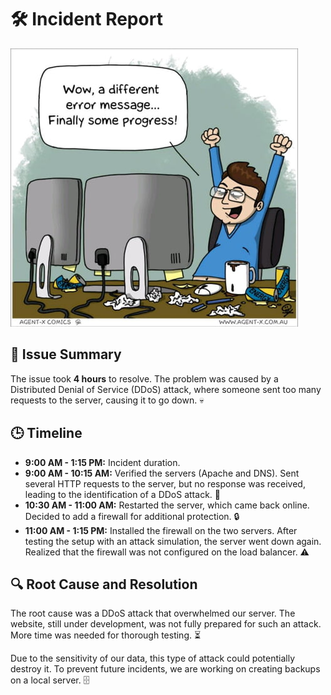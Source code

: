 # 🛠️ Incident Report

![](./a51Bbvr_460s.jpg)

## 📝 Issue Summary

The issue took **4 hours** to resolve. The problem was caused by a Distributed Denial of Service (DDoS) attack, where someone sent too many requests to the server, causing it to go down. 💀

## 🕒 Timeline

- **9:00 AM - 1:15 PM:** Incident duration.
- **9:00 AM - 10:15 AM:** Verified the servers (Apache and DNS). Sent several HTTP requests to the server, but no response was received, leading to the identification of a DDoS attack. 🚨
- **10:30 AM - 11:00 AM:** Restarted the server, which came back online. Decided to add a firewall for additional protection. 🔒
- **11:00 AM - 1:15 PM:** Installed the firewall on the two servers. After testing the setup with an attack simulation, the server went down again. Realized that the firewall was not configured on the load balancer. ⚠️

## 🔍 Root Cause and Resolution

The root cause was a DDoS attack that overwhelmed our server. The website, still under development, was not fully prepared for such an attack. More time was needed for thorough testing. ⏳

Due to the sensitivity of our data, this type of attack could potentially destroy it. To prevent future incidents, we are working on creating backups on a local server. 🗄️
